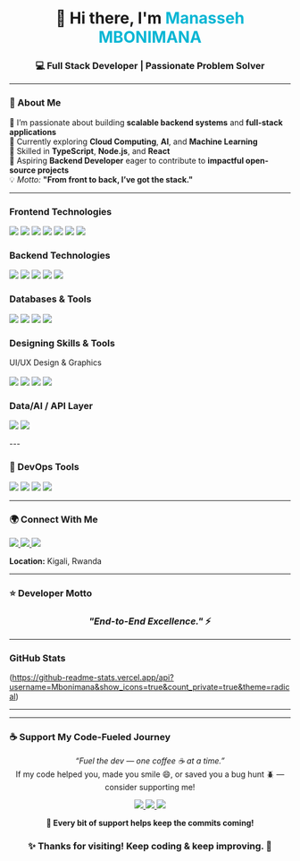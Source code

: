 <h1 align="center">👋 Hi there, I'm <span style="color:#06B6D4;">Manasseh MBONIMANA</span></h1>
<h3 align="center">💻 Full Stack Developer | Passionate Problem Solver</h3>

---

### 🧠 About Me  
🔭 I’m passionate about building **scalable backend systems** and **full-stack applications**  
🌱 Currently exploring **Cloud Computing**, **AI**, and **Machine Learning**  
📐 Skilled in **TypeScript**, **Node.js**, and **React**  
🎯 Aspiring **Backend Developer** eager to contribute to **impactful open-source projects**  
💡 *Motto:* **"From front to back, I’ve got the stack."**

---


###  Frontend Technologies  
<p align="left">
  <img src="https://img.shields.io/badge/React-61DAFB?logo=react&logoColor=black" />
   <img src="https://img.shields.io/badge/Vite-646CFF?logo=vite&logoColor=white" />
  <img src="https://img.shields.io/badge/React%20Native-20232A?logo=react&logoColor=61DAFB" />
  <img src="https://img.shields.io/badge/HTML5-E34F26?logo=html5&logoColor=white" />
  <img src="https://img.shields.io/badge/CSS3-1572B6?logo=css3&logoColor=white" />
  <img src="https://img.shields.io/badge/TailwindCSS-06B6D4?logo=tailwindcss&logoColor=white" />
  <img src="https://img.shields.io/badge/Next.js-000000?logo=nextdotjs&logoColor=white" />

</p>


###  Backend Technologies  
<p align="left">
  <img src="https://img.shields.io/badge/TypeScript-007ACC?logo=typescript&logoColor=white" />
  <img src="https://img.shields.io/badge/Node.js-43853D?logo=node.js&logoColor=white" />
  <img src="https://img.shields.io/badge/Python-3776AB?logo=python&logoColor=white" />
  <img src="https://img.shields.io/badge/Express.js-000000?logo=express&logoColor=white" />
  <img src="https://img.shields.io/badge/NestJS-E0234E?logo=nestjs&logoColor=white" />
</p>

###  Databases & Tools  
<p align="left">
  <img src="https://img.shields.io/badge/PostgreSQL-316192?logo=postgresql&logoColor=white" />
  <img src="https://img.shields.io/badge/MySQL-4479A1?logo=mysql&logoColor=white" />
  <img src="https://img.shields.io/badge/MongoDB-47A248?logo=mongodb&logoColor=white" />
  <img src="https://img.shields.io/badge/SQLite-07405E?logo=sqlite&logoColor=white" />
</p>

###  Designing Skills & Tools  
<p align="left">  UI/UX Design & Graphics<br/><br/> <img src="https://img.shields.io/badge/Figma-F24E1E?logo=figma&logoColor=white" /> <img src="https://img.shields.io/badge/Adobe%20XD-FF61F6?logo=adobe%20xd&logoColor=white" /> <img src="https://img.shields.io/badge/Photoshop-31A8FF?logo=adobe-photoshop&logoColor=white" /> <img src="https://img.shields.io/badge/Illustrator-FF9A00?logo=adobe-illustrator&logoColor=white" /> </p>

### Data/AI / API Layer
<p align="left">
<img src="https://img.shields.io/badge/FastAPI-009688?logo=fastapi&logoColor=white" />
<img src="https://img.shields.io/badge/GraphQL-E10098?logo=graphql&logoColor=white" />

</p>
---

### 🧰 DevOps Tools  
<p align="left">
  <img src="https://img.shields.io/badge/Git-F05032?logo=git&logoColor=white" />
  <img src="https://img.shields.io/badge/GitHub-181717?logo=github&logoColor=white" />
   <img src="https://img.shields.io/badge/Docker-2496ED?logo=docker&logoColor=white" />
  <img src="https://img.shields.io/badge/VS%20Code-007ACC?logo=visualstudiocode&logoColor=white" />
 
</p>

---
### 🌍 Connect With Me  
<p align="left">
  <a href="https://manasseh-portifolio.vercel.app/" target="_blank">
    <img src="https://img.shields.io/badge/Portfolio-000000?style=for-the-badge&logo=vercel&logoColor=white" />
  </a>
  <a href="mailto:Mbonimana12@gmail.com">
    <img src="https://img.shields.io/badge/Email-D14836?style=for-the-badge&logo=gmail&logoColor=white" />
  </a>
  <a href="https://wa.me/250787688197?text=Hello%20Manasseh%2C%20I%20found%20you%20on%20GitHub!
">
    <img src="https://img.shields.io/badge/Call-%2306B6D4?style=for-the-badge&logo=whatsapp&logoColor=white" />
  </a>
</p>

 **Location:** Kigali, Rwanda  

---

### ⭐️ Developer Motto  
<h3 align="center"><em>"End-to-End Excellence."</em> ⚡</h3>

---

###  GitHub Stats  
<p align="center">
  
(https://github-readme-stats.vercel.app/api?username=Mbonimana&show_icons=true&count_private=true&theme=radical)
</p>

---
---

### ☕ Support My Code-Fueled Journey  
<p align="center">
  <em>“Fuel the dev — one coffee ☕ at a time.”</em><br/>
  If my code helped you, made you smile 😄, or saved you a bug hunt 🪲 — consider supporting me!
</p>

<p align="center">
  <a href="https://buymeacoffee.com/developermanasseh" target="_blank">
    <img src="https://img.shields.io/badge/Buy%20Me%20A%20Coffee-FFDD00?style=for-the-badge&logo=buymeacoffee&logoColor=black" />
  </a>
  <a href="https://paypal.me/manassehmbonimana" target="_blank">
    <img src="https://img.shields.io/badge/PayPal-00457C?style=for-the-badge&logo=paypal&logoColor=white" />
  </a>
  <a href="https://wa.me/250787688197?text=Hey%20Manasseh!%20I%20want%20to%20support%20your%20work!" target="_blank">
    <img src="https://img.shields.io/badge/WhatsApp%20Me-25D366?style=for-the-badge&logo=whatsapp&logoColor=white" />
  </a>
</p>

<p align="center">
  <strong>💬 Every bit of support helps keep the commits coming!</strong>
</p>


<h3 align="center">✨ Thanks for visiting! Keep coding & keep improving. 🚀</h3>





